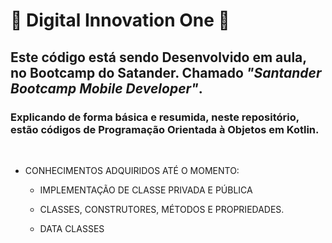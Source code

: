 # 🦅 Digital Innovation One 🦅

## Este código está sendo Desenvolvido em aula, no Bootcamp do Satander. Chamado **_"Santander Bootcamp Mobile Developer"_**.  

### Explicando de forma básica e resumida, neste repositório, estão códigos de **Programação Orientada à Objetos em Kotlin**.  
<br> 


- CONHECIMENTOS ADQUIRIDOS ATÉ O MOMENTO: 

    * IMPLEMENTAÇÃO DE CLASSE PRIVADA E PÚBLICA
    
    * CLASSES, CONSTRUTORES, MÉTODOS E PROPRIEDADES. 

    * DATA CLASSES


